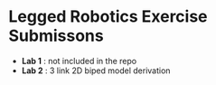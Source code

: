 # Legged Robotics Exercise Submissons

* **Lab 1** : not included in the repo
* **Lab 2** : 3 link 2D biped model derivation


